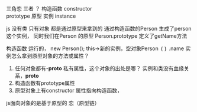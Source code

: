 三角恋
 三者 ？ 构造函数 constructor  
 prototype  原型
 实例 instance  

 js 没有类 只有对象 都是通过原型来拿到的
通过构造函数的Person 生成了person 这个实例，
同时我们在Person 的原型 Person.prototype
定义了getName方法

构造函数 运行的， new Person(); this->新的实例，空对象Person ｛ ｝ .name
实例怎么拿到原型对象的方法或属性？
1. 任何对象都有-__proto__ 私有属性，这个对象的出处是哪？ 
    实例和类没有血缘关系，__proto__
2.  构造函数有prototype属性
3.  原型对象上有constructor 属性指向构造函数，


js面向对象的是基于原型的
恋（原型链）
